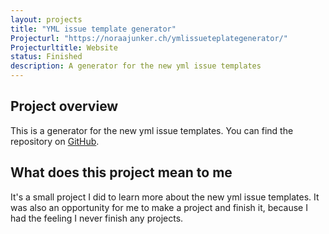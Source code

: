 ```yaml
---
layout: projects
title: "YML issue template generator"
Projecturl: "https://noraajunker.ch/ymlissueteplategenerator/"
Projecturltitle: Website
status: Finished
description: A generator for the new yml issue templates
---
```


## Project overview

This is a generator for the new yml issue templates. You can find the repository on [GitHub](https://github.com/Noraa-Junker/ymlissueteplategenerator). 

## What does this project mean to me

It's a small project I did to learn more about the new yml issue templates. It was also an opportunity for me to make a project and finish it, because I had the feeling I never finish any projects.
